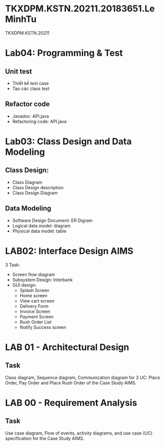 # TKXDPM.KSTN.20211.20183651.LeMinhTu
TKXDPM.KSTN.20211
# Lab04: Programming & Test
## Unit test
- Thiết kế test case
- Tạo các class test

## Refactor code
- Javadoc: API.java
- Refactoring code: API.java

# Lab03: Class Design and Data Modeling
## Class Design:
- Class Diagram
- Class Design description
- Class Design Diagram
## Data Modeling
- Software	Design	Document: ER Digram
- Logical	data	model: diagram
- Physical	data	model: table

# LAB02: Interface Design AIMS
3 Task:
- Screen flow diagram
- Subsystem Design: Interbank
- GUI design: 
    + Splash Screen
    + Home screen
    + View cart screen
    + Delivery Form
    + Invoice Screen
    + Payment Screen
    + Rush Order List
    + Notify Success screen

# LAB 01 - Architectural Design
## Task
Class diagram, Sequence diagram, Communication diagram for 3 UC: Place Order, Pay Order and Place Rush Order of the Case Study AIMS.

# LAB 00 - Requirement	Analysis
## Task
Use	case	diagram, Flow	of	events,	activity	diagrams, and	use	case (UC) specification for the Case Study AIMS.
